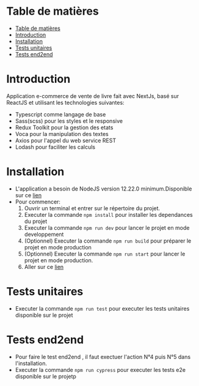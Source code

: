 # Table de matières
- [Table de matières](#table-de-matières)
- [Introduction](#introduction)
- [Installation](#installation)
- [Tests unitaires](#tests-unitaires)
- [Tests end2end](#tests-end2end)

# Introduction
 Application e-commerce de vente de livre fait avec NextJs, basé sur ReactJS et
 utilisant les technologies suivantes:
 - Typescript comme langage de base
 - Sass(scss) pour les styles et le responsive
 - Redux Toolkit pour la gestion des etats
 - Voca pour la manipulation des textes
 - Axios pour l'appel du web service REST
 - Lodash pour faciliter les calculs

# Installation
 - L'application a besoin de NodeJS version 12.22.0 minimum.Disponible sur ce [lien](https://nodejs.org/en/download/)
 - Pour commencer:
    1. Ouvrir un terminal et entrer sur le répertoire du projet.
    2. Executer la commande ```npm install``` pour installer les dependances du projet
    3. Executer la commande ```npm run dev``` pour lancer le projet en mode developpement
    4. (Optionnel) Executer la commande ```npm run build``` pour préparer le projet en mode production
    5. (Optionnel) Executer la commande ```npm run start``` pour lancer le projet en mode production.
    6. Aller sur ce [lien](http://localhost:3000)

# Tests unitaires
 - Executer la commande ```npm run test``` pour executer les tests unitaires disponible sur le projet

# Tests end2end
 - Pour faire le test end2end , il faut exectuer l'action N°4 puis N°5 dans l'installation.
 - Executer la commande ```npm run cypress``` pour executer les tests e2e disponible sur le projetp